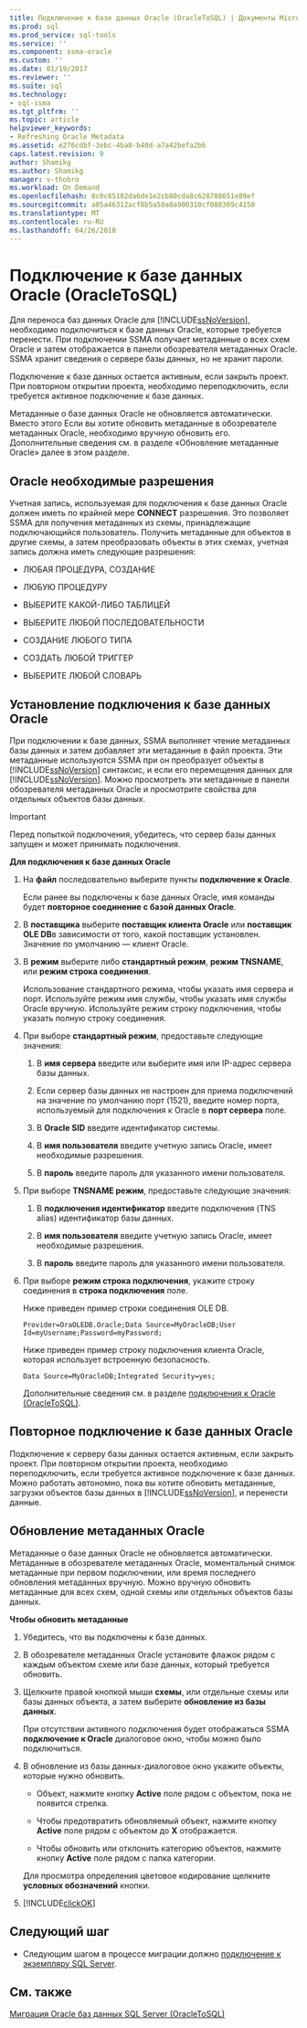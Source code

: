 ```yaml
---
title: Подключение к базе данных Oracle (OracleToSQL) | Документы Microsoft
ms.prod: sql
ms.prod_service: sql-tools
ms.service: ''
ms.component: ssma-oracle
ms.custom: ''
ms.date: 01/19/2017
ms.reviewer: ''
ms.suite: sql
ms.technology:
- sql-ssma
ms.tgt_pltfrm: ''
ms.topic: article
helpviewer_keywords:
- Refreshing Oracle Metadata
ms.assetid: e276cdbf-3ebc-4ba8-b40d-a7a42befa2b6
caps.latest.revision: 9
author: Shamikg
ms.author: Shamikg
manager: v-thobro
ms.workload: On Demand
ms.openlocfilehash: 8c0c85182da6de1e2cb80cda8c628788651e89ef
ms.sourcegitcommit: a85a46312acf8b5a59a8a900310cf088369c4150
ms.translationtype: MT
ms.contentlocale: ru-RU
ms.lasthandoff: 04/26/2018
---
```

# <a name="connecting-to-oracle-database-oracletosql"></a>Подключение к базе данных Oracle (OracleToSQL)
Для переноса баз данных Oracle для [!INCLUDE[ssNoVersion](../../includes/ssnoversion_md.md)], необходимо подключиться к базе данных Oracle, которые требуется перенести. При подключении SSMA получает метаданные о всех схем Oracle и затем отображается в панели обозревателя метаданных Oracle. SSMA хранит сведения о сервере базы данных, но не хранит пароли.  
  
Подключение к базе данных остается активным, если закрыть проект. При повторном открытии проекта, необходимо переподключить, если требуется активное подключение к базе данных.  
  
Метаданные о базе данных Oracle не обновляется автоматически. Вместо этого Если вы хотите обновить метаданные в обозревателе метаданных Oracle, необходимо вручную обновить его. Дополнительные сведения см. в разделе «Обновление метаданные Oracle» далее в этом разделе.  
  
## <a name="required-oracle-permissions"></a>Oracle необходимые разрешения  
Учетная запись, используемая для подключения к базе данных Oracle должен иметь по крайней мере **CONNECT** разрешения. Это позволяет SSMA для получения метаданных из схемы, принадлежащие подключающийся пользователь. Получить метаданные для объектов в другие схемы, а затем преобразовать объекты в этих схемах, учетная запись должна иметь следующие разрешения:  
  
-   ЛЮБАЯ ПРОЦЕДУРА, СОЗДАНИЕ  
  
-   ЛЮБУЮ ПРОЦЕДУРУ  
  
-   ВЫБЕРИТЕ КАКОЙ-ЛИБО ТАБЛИЦЕЙ  
  
-   ВЫБЕРИТЕ ЛЮБОЙ ПОСЛЕДОВАТЕЛЬНОСТИ  
  
-   СОЗДАНИЕ ЛЮБОГО ТИПА  
  
-   СОЗДАТЬ ЛЮБОЙ ТРИГГЕР  
  
-   ВЫБЕРИТЕ ЛЮБОЙ СЛОВАРЬ  
  
## <a name="establishing-a-connection-to-oracle"></a>Установление подключения к базе данных Oracle  
При подключении к базе данных, SSMA выполняет чтение метаданных базы данных и затем добавляет эти метаданные в файл проекта. Эти метаданные используются SSMA при он преобразует объекты в [!INCLUDE[ssNoVersion](../../includes/ssnoversion_md.md)] синтаксис, и если его перемещения данных для [!INCLUDE[ssNoVersion](../../includes/ssnoversion_md.md)]. Можно просмотреть эти метаданные в панели обозревателя метаданных Oracle и просмотрите свойства для отдельных объектов базы данных.  
  
> [!IMPORTANT]  
> Перед попыткой подключения, убедитесь, что сервер базы данных запущен и может принимать подключения.  
  
**Для подключения к базе данных Oracle**  
  
1.  На **файл** последовательно выберите пункты **подключение к Oracle**.  
  
    Если ранее вы подключены к базе данных Oracle, имя команды будет **повторное соединение с базой данных Oracle**.  
  
2.  В **поставщика** выберите **поставщик клиента Oracle** или **поставщик OLE DB**в зависимости от того, какой поставщик установлен. Значение по умолчанию — клиент Oracle.  
  
3.  В **режим** выберите либо **стандартный режим**, **режим TNSNAME**, или **режим строка соединения**.  
  
    Использование стандартного режима, чтобы указать имя сервера и порт. Используйте режим имя службы, чтобы указать имя службы Oracle вручную. Используйте режим строку подключения, чтобы указать полную строку соединения.  
  
4.  При выборе **стандартный режим**, предоставьте следующие значения:  
  
    1.  В **имя сервера** введите или выберите имя или IP-адрес сервера базы данных.  
  
    2.  Если сервер базы данных не настроен для приема подключений на значение по умолчанию порт (1521), введите номер порта, используемый для подключения к Oracle в **порт сервера** поле.  
  
    3.  В **Oracle SID** введите идентификатор системы.  
  
    4.  В **имя пользователя** введите учетную запись Oracle, имеет необходимые разрешения.  
  
    5.  В **пароль** введите пароль для указанного имени пользователя.  
  
5.  При выборе **TNSNAME режим**, предоставьте следующие значения:  
  
    1.  В **подключения идентификатор** введите подключения (TNS alias) идентификатор базы данных.  
  
    2.  В **имя пользователя** введите учетную запись Oracle, имеет необходимые разрешения.  
  
    3.  В **пароль** введите пароль для указанного имени пользователя.  
  
6.  При выборе **режим строка подключения**, укажите строку соединения в **строка подключения** поле.  
  
    Ниже приведен пример строки соединения OLE DB.  
  
    `Provider=OraOLEDB.Oracle;Data Source=MyOracleDB;User Id=myUsername;Password=myPassword;`  
  
    Ниже приведен пример строку подключения клиента Oracle, которая использует встроенную безопасность.  
  
    `Data Source=MyOracleDB;Integrated Security=yes;`  
  
    Дополнительные сведения см. в разделе [подключения к Oracle &#40;OracleToSQL&#41;](../../ssma/oracle/connect-to-oracle-oracletosql.md).  
  
## <a name="reconnecting-to-oracle"></a>Повторное подключение к базе данных Oracle  
Подключение к серверу базы данных остается активным, если закрыть проект. При повторном открытии проекта, необходимо переподключить, если требуется активное подключение к базе данных. Можно работать автономно, пока вы хотите обновить метаданные, загрузки объектов базы данных в [!INCLUDE[ssNoVersion](../../includes/ssnoversion_md.md)], и перенести данные.  
  
## <a name="refreshing-oracle-metadata"></a>Обновление метаданных Oracle  
Метаданные о базе данных Oracle не обновляется автоматически. Метаданные в обозревателе метаданных Oracle, моментальный снимок метаданные при первом подключении, или время последнего обновления метаданных вручную. Можно вручную обновить метаданные для всех схем, одной схемы или отдельных объектов базы данных.  
  
**Чтобы обновить метаданные**  
  
1.  Убедитесь, что вы подключены к базе данных.  
  
2.  В обозревателе метаданных Oracle установите флажок рядом с каждым объектом схеме или базе данных, который требуется обновить.  
  
3.  Щелкните правой кнопкой мыши **схемы**, или отдельные схемы или базы данных объекта, а затем выберите **обновление из базы данных**.  
  
    При отсутствии активного подключения будет отображаться SSMA **подключение к Oracle** диалоговое окно, чтобы можно было подключиться.  
  
4.  В обновление из базы данных-диалоговое окно укажите объекты, которые нужно обновить.  
  
    -   Объект, нажмите кнопку **Active** поле рядом с объектом, пока не появится стрелка.  
  
    -   Чтобы предотвратить обновляемый объект, нажмите кнопку **Active** поле рядом с объектом до **X** отображается.  
  
    -   Чтобы обновить или отклонить категорию объектов, нажмите кнопку **Active** поле рядом с папка категории.  
  
    Для просмотра определения цветовое кодирование щелкните **условных обозначений** кнопки.  
  
5.  [!INCLUDE[clickOK](../../includes/clickok_md.md)]  
  
## <a name="next-step"></a>Следующий шаг  
  
-   Следующим шагом в процессе миграции должно [подключение к экземпляру SQL Server](http://msdn.microsoft.com/en-us/1b2a8059-1829-4904-a82f-9c06de1e245f).  
  
## <a name="see-also"></a>См. также  
[Миграция Oracle баз данных SQL Server &#40;OracleToSQL&#41;](../../ssma/oracle/migrating-oracle-databases-to-sql-server-oracletosql.md)  
  
